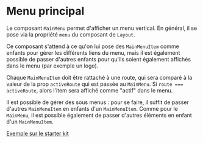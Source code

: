 # Menu principal

Le composant `MainMenu` permet d'afficher un menu vertical. En général, il se pose via la propriété `menu` du composant de `Layout`.

Ce composant s'attend à ce qu'on lui pose des `MainMenuItem` comme enfants pour gérer les différents liens du menu, mais il est également possible de passer d'autres enfants pour qu'ils soient également affichés dans le menu (par exemple un logo).

Chaque `MainMenuItem` doit être rattaché à une route, qui sera comparé à la valeur de la prop `activeRoute` qui est passée au `MainMenu`. Si `route === activeRoute`, alors l'item sera affiché comme "actif" dans le menu.

Il est possible de gérer des sous menus : pour se faire, il suffit de passer d'autres `MainMenuItem` en enfants d'un `MainMenuItem`. Comme pour le `MainMenu`, il est possible également de passer d'autres éléments en enfant d'un `MainMenuItem`.

[Exemple sur le starter kit](https://github.com/KleeGroup/focus4-starter-kit/blob/master/src/views/menu.tsx)
